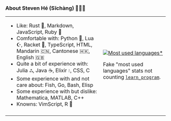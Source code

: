 ### About Steven Hé (Sīchàng) 🙇🏻‍♂️

<table>
<tr>
<td>

- Like:
    Rust 🦀, Markdown, JavaScript, Ruby 💎
- Comfortable with:
    Python 🐍, Lua ☪️, Racket 🎾, TypeScript, HTML,
    Mandarin 🇨🇳, Cantonese 🇭🇰, English 🇬🇧
- Quite a bit of experience with:
    Julia ஃ, Java ☕️, Elixir 💧, CSS, C
- Some experience with and not care about:
    Fish, Go, Bash, Elisp
- Some experience with but dislike:
    Mathematica, MATLAB, C++
- Knowns:
    VimScript, R 📐

</td>
<td>

[![Most used languages*][most-used-lang]][most-used-lang]

Fake "most used languages" stats not counting [`learn_program`][learn-program].

</td></tr>
<tr>
<td></td>
<td></td>
</tr>
</table>

[learn-program]: https://github.com/SichangHe/learn_program
[most-used-lang]: https://github-readme-stats.vercel.app/api/top-langs/?username=sichanghe&exclude_repo=STATS401,learn_program,Notes_Steven,mdbook_katex_template,igem-2022-dku-backup,mdbook_fancy_theme,BigDecimal-Matrix-and-column-vector-calculator-in-Java&hide=markdown,html,handlebars,css,less&layout=compact&langs_count=10
